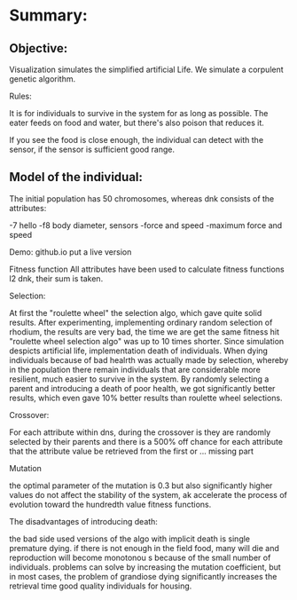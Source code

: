 # Summary:

## Objective:

Visualization simulates the simplified artificial Life. We simulate a corpulent genetic algorithm.

Rules:

It is for individuals to survive in the system for as long as possible.
The eater feeds on food and water, but there's also poison that reduces it.

If you see the food is close enough, the individual can detect with the sensor, if the sensor is sufficient good range.

## Model of the individual:

The initial population has 50 chromosomes, whereas dnk consists of the attributes:

-7 hello
-f8 body diameter, sensors
-force and speed
-maximum force and speed

Demo:
github.io put a live version

Fitness function
All attributes have been used to calculate fitness functions l2 dnk, their sum is taken.

Selection:

At first the "roulette wheel" the selection algo, which gave quite solid results. After experimenting, implementing ordinary random selection of rhodium, the results are very bad, the time we are get the same fitness hit "roulette wheel selection algo" was up to 10 times shorter. Since simulation despicts artificial life, implementation death of individuals. When dying individuals because of bad healrth was actually made by selection, whereby in the population there remain individuals that are considerable more resilient, much easier to survive in the system.
By randomly selecting a parent and introducing a death of poor health, we got significantly better results, which even gave 10% better results than roulette wheel selections.

Crossover:

For each attribute within dns, during the crossover is they are randomly selected by their parents and there is a 500% off chance for each attribute that the attribute value be retrieved from the first or ... missing part

Mutation

the optimal parameter of the mutation is 0.3 but also significantly higher values do not affect the stability of the system, ak accelerate the process of evolution toward the hundredth value fitness functions.

The disadvantages of introducing death:

the bad side used versions of the algo with implicit death is single premature dying. if there is not enough in the field food, many will die and reproduction will become monotonou s because of the small number of individuals. problems can solve by increasing the mutation coefficient, but in most cases, the problem of grandiose dying significantly increases the retrieval time good quality individuals for housing.

